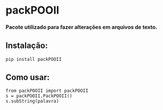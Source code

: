 packPOOII
==============

#### Pacote utilizado para fazer alterações em arquivos de texto. 

## Instalação:

```
pip install packPOOII
```

## Como usar:

```
from packPOOII import packPOOII
s = packPOOII.PackPOOII()
s.subString(palavra)

```
